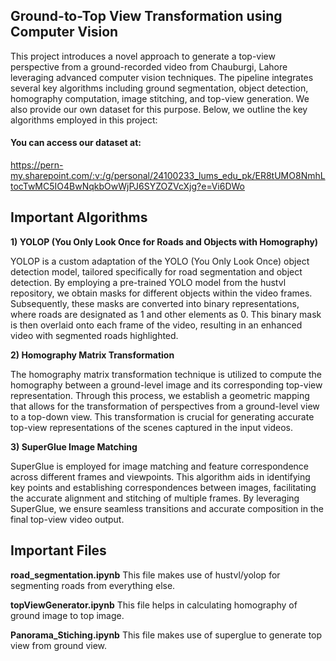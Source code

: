 ## Ground-to-Top View Transformation using Computer Vision

This project introduces a novel approach to generate a top-view perspective from a ground-recorded video from Chauburgi, Lahore leveraging advanced computer vision techniques. The pipeline integrates several key algorithms including ground segmentation, object detection, homography computation, image stitching, and top-view generation. We also provide our own dataset for this purpose. Below, we outline the key algorithms employed in this project:

#### You can access our dataset at:
https://pern-my.sharepoint.com/:v:/g/personal/24100233_lums_edu_pk/ER8tUMO8NmhLtocTwMC5IO4BwNqkbOwWjPJ6SYZOZVcXjg?e=Vi6DWo


## Important Algorithms
**1) YOLOP (You Only Look Once for Roads and Objects with Homography)**

YOLOP is a custom adaptation of the YOLO (You Only Look Once) object detection model, tailored specifically for road segmentation and object detection. By employing a pre-trained YOLO model from the hustvl repository, we obtain masks for different objects within the video frames. Subsequently, these masks are converted into binary representations, where roads are designated as 1 and other elements as 0. This binary mask is then overlaid onto each frame of the video, resulting in an enhanced video with segmented roads highlighted.

**2) Homography Matrix Transformation**

The homography matrix transformation technique is utilized to compute the homography between a ground-level image and its corresponding top-view representation. Through this process, we establish a geometric mapping that allows for the transformation of perspectives from a ground-level view to a top-down view. This transformation is crucial for generating accurate top-view representations of the scenes captured in the input videos.

**3) SuperGlue Image Matching**

SuperGlue is employed for image matching and feature correspondence across different frames and viewpoints. This algorithm aids in identifying key points and establishing correspondences between images, facilitating the accurate alignment and stitching of multiple frames. By leveraging SuperGlue, we ensure seamless transitions and accurate composition in the final top-view video output.

## Important Files
**road_segmentation.ipynb** This file makes use of hustvl/yolop for segmenting roads from everything else.

**topViewGenerator.ipynb** This file helps in calculating homography of ground image to top image.

**Panorama_Stiching.ipynb** This file makes use of superglue to generate top view from ground view.
